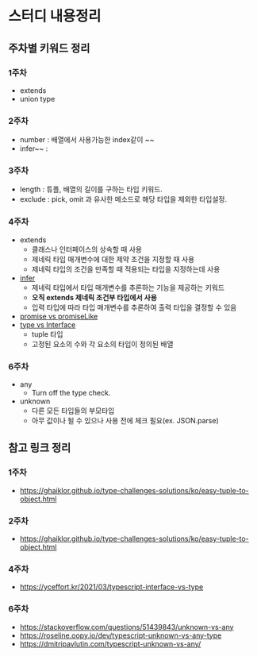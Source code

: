 # 스터디 내용정리

## 주차별 키워드 정리

### 1주차
- extends
- union type

### 2주차
- number : 배열에서 사용가능한 index같이 ~~
- infer~~ : 

### 3주차
- length : 튜플, 배열의 길이를 구하는 타입 키워드.
- exclude : pick, omit 과 유사한 메소드로 해당 타입을 제외한 타입설정.

### 4주차
- extends
  - 클래스나 인터페이스의 상속할 때 사용
  - 제네릭 타입 매개변수에 대한 제약 조건을 지정할 때 사용
  - 제네릭 타입의 조건을 만족할 때 적용되는 타입을 지정하는데 사용  
- [infer](https://dev-boku.tistory.com/entry/%EB%B2%88%EC%97%AD-%EC%A0%84%EB%AC%B8%EA%B0%80%EC%B2%98%EB%9F%BC-%ED%83%80%EC%9E%85%EC%8A%A4%ED%81%AC%EB%A6%BD%ED%8A%B8-infer-%EC%82%AC%EC%9A%A9%ED%95%98%EA%B8%B0)
  - 제네릭 타입에서 타입 매개변수를 추론하는 기능을 제공하는 키워드
  - **오직 extends 제네릭 조건부 타입에서 사용**
  - 입력 타입에 따라 타입 매개변수를 추론하여 출력 타입을 결정할 수 있음
- [promise vs promiseLike](https://yceffort.kr/2021/11/array-arraylike-promise-promiselike)
- [type vs Interface](https://yceffort.kr/2021/03/typescript-interface-vs-type)
  - tuple 타입
  - 고정된 요소의 수와 각 요소의 타입이 정의된 배열

### 6주차
- any
  - Turn off the type check. 
- unknown 
  - 다른 모든 타입들의 부모타입
  - 아무 값이나 될 수 있으나 사용 전에 체크 필요(ex. JSON.parse)

## 참고 링크 정리

### 1주차
- https://ghaiklor.github.io/type-challenges-solutions/ko/easy-tuple-to-object.html

### 2주차
- https://ghaiklor.github.io/type-challenges-solutions/ko/easy-tuple-to-object.html

### 4주차
- https://yceffort.kr/2021/03/typescript-interface-vs-type

### 6주차
- https://stackoverflow.com/questions/51439843/unknown-vs-any
- https://roseline.oopy.io/dev/typescript-unknown-vs-any-type
- https://dmitripavlutin.com/typescript-unknown-vs-any/
